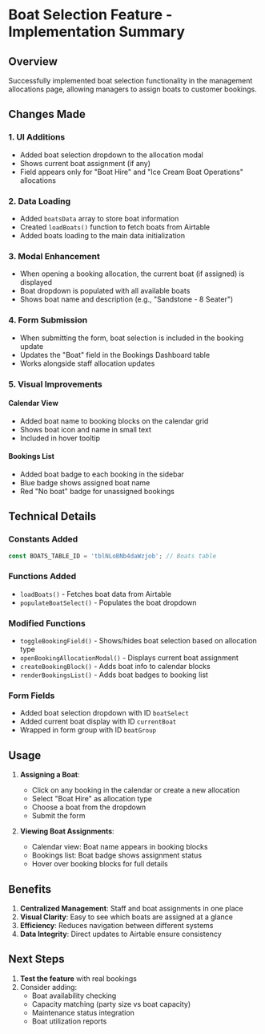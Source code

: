 # Boat Selection Feature - Implementation Summary

## Overview
Successfully implemented boat selection functionality in the management allocations page, allowing managers to assign boats to customer bookings.

## Changes Made

### 1. UI Additions
- Added boat selection dropdown to the allocation modal
- Shows current boat assignment (if any)
- Field appears only for "Boat Hire" and "Ice Cream Boat Operations" allocations

### 2. Data Loading
- Added `boatsData` array to store boat information
- Created `loadBoats()` function to fetch boats from Airtable
- Added boats loading to the main data initialization

### 3. Modal Enhancement
- When opening a booking allocation, the current boat (if assigned) is displayed
- Boat dropdown is populated with all available boats
- Shows boat name and description (e.g., "Sandstone - 8 Seater")

### 4. Form Submission
- When submitting the form, boat selection is included in the booking update
- Updates the "Boat" field in the Bookings Dashboard table
- Works alongside staff allocation updates

### 5. Visual Improvements

#### Calendar View
- Added boat name to booking blocks on the calendar grid
- Shows boat icon and name in small text
- Included in hover tooltip

#### Bookings List
- Added boat badge to each booking in the sidebar
- Blue badge shows assigned boat name
- Red "No boat" badge for unassigned bookings

## Technical Details

### Constants Added
```javascript
const BOATS_TABLE_ID = 'tblNLoBNb4daWzjob'; // Boats table
```

### Functions Added
- `loadBoats()` - Fetches boat data from Airtable
- `populateBoatSelect()` - Populates the boat dropdown

### Modified Functions
- `toggleBookingField()` - Shows/hides boat selection based on allocation type
- `openBookingAllocationModal()` - Displays current boat assignment
- `createBookingBlock()` - Adds boat info to calendar blocks
- `renderBookingsList()` - Adds boat badges to booking list

### Form Fields
- Added boat selection dropdown with ID `boatSelect`
- Added current boat display with ID `currentBoat`
- Wrapped in form group with ID `boatGroup`

## Usage

1. **Assigning a Boat**:
   - Click on any booking in the calendar or create a new allocation
   - Select "Boat Hire" as allocation type
   - Choose a boat from the dropdown
   - Submit the form

2. **Viewing Boat Assignments**:
   - Calendar view: Boat name appears in booking blocks
   - Bookings list: Boat badge shows assignment status
   - Hover over booking blocks for full details

## Benefits

1. **Centralized Management**: Staff and boat assignments in one place
2. **Visual Clarity**: Easy to see which boats are assigned at a glance
3. **Efficiency**: Reduces navigation between different systems
4. **Data Integrity**: Direct updates to Airtable ensure consistency

## Next Steps

1. **Test the feature** with real bookings
2. Consider adding:
   - Boat availability checking
   - Capacity matching (party size vs boat capacity)
   - Maintenance status integration
   - Boat utilization reports
